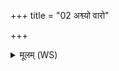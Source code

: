 +++
title = "02 अश्व्यो वारो"

+++
<details><summary>मूलम् (WS)</summary>

अश्व्यो वारो अभवस्तदिन्द्र सृके यत्त्वा प्रत्यहन् देव एकः ।  
अजयो गा अजयः शूर सोममवासृजः सर्तवे सप्त सिन्धून्॥॥ २ ॥  
नास्मै विद्युन् न तन्यतुः सिषेध न याम्यहमकिरद्ध्रादुनिं च ।  
इन्द्रश्च यद् युयुधाते अहिश्चोतापरीभ्यो मघवा वि जिग्ये ॥ ३ ॥
</details>